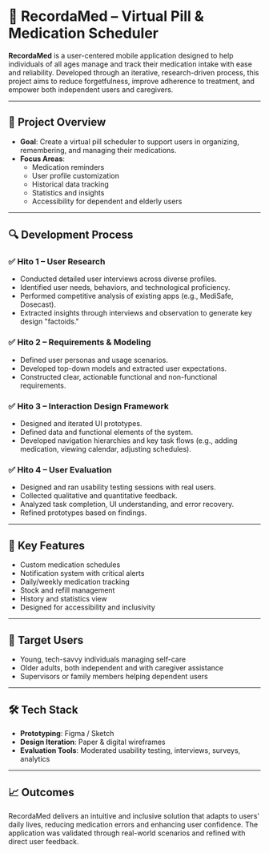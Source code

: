 # 📱 RecordaMed – Virtual Pill & Medication Scheduler

**RecordaMed** is a user-centered mobile application designed to help individuals of all ages manage and track their medication intake with ease and reliability. Developed through an iterative, research-driven process, this project aims to reduce forgetfulness, improve adherence to treatment, and empower both independent users and caregivers.

---

## 📌 Project Overview

- **Goal**: Create a virtual pill scheduler to support users in organizing, remembering, and managing their medications.
- **Focus Areas**:
  - Medication reminders
  - User profile customization
  - Historical data tracking
  - Statistics and insights
  - Accessibility for dependent and elderly users

---

## 🔍 Development Process

### ✅ Hito 1 – User Research
- Conducted detailed user interviews across diverse profiles.
- Identified user needs, behaviors, and technological proficiency.
- Performed competitive analysis of existing apps (e.g., MediSafe, Dosecast).
- Extracted insights through interviews and observation to generate key design "factoids."

### ✅ Hito 2 – Requirements & Modeling
- Defined user personas and usage scenarios.
- Developed top-down models and extracted user expectations.
- Constructed clear, actionable functional and non-functional requirements.

### ✅ Hito 3 – Interaction Design Framework
- Designed and iterated UI prototypes.
- Defined data and functional elements of the system.
- Developed navigation hierarchies and key task flows (e.g., adding medication, viewing calendar, adjusting schedules).

### ✅ Hito 4 – User Evaluation
- Designed and ran usability testing sessions with real users.
- Collected qualitative and quantitative feedback.
- Analyzed task completion, UI understanding, and error recovery.
- Refined prototypes based on findings.

---

## 🧪 Key Features

- Custom medication schedules
- Notification system with critical alerts
- Daily/weekly medication tracking
- Stock and refill management
- History and statistics view
- Designed for accessibility and inclusivity

---

## 👥 Target Users

- Young, tech-savvy individuals managing self-care
- Older adults, both independent and with caregiver assistance
- Supervisors or family members helping dependent users

---

## 🛠️ Tech Stack

- **Prototyping**: Figma / Sketch
- **Design Iteration**: Paper & digital wireframes
- **Evaluation Tools**: Moderated usability testing, interviews, surveys, analytics

---

## 📈 Outcomes

RecordaMed delivers an intuitive and inclusive solution that adapts to users' daily lives, reducing medication errors and enhancing user confidence. The application was validated through real-world scenarios and refined with direct user feedback.

